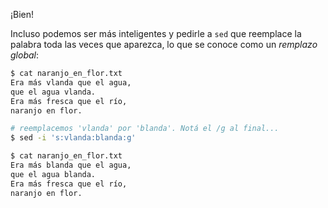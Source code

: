 ¡Bien!

Incluso podemos ser más inteligentes y pedirle a `sed` que reemplace la palabra toda las veces que aparezca, lo que se conoce como un _remplazo global_:

```bash
$ cat naranjo_en_flor.txt
Era más vlanda que el agua, 
que el agua vlanda. 
Era más fresca que el río, 
naranjo en flor. 

# reemplacemos 'vlanda' por 'blanda'. Notá el /g al final...
$ sed -i 's:vlanda:blanda:g' 

$ cat naranjo_en_flor.txt
Era más blanda que el agua, 
que el agua blanda. 
Era más fresca que el río, 
naranjo en flor. 
```